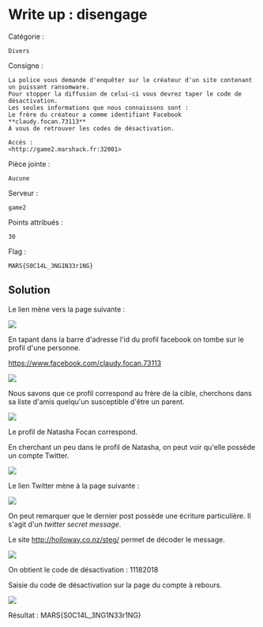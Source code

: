 # Write up : disengage

Catégorie :

```
Divers
```

Consigne :

```
La police vous demande d'enquêter sur le créateur d'un site contenant un puissant ransomware. 
Pour stopper la diffusion de celui-ci vous devrez taper le code de désactivation. 
Les seules informations que nous connaissons sont : 
Le frère du créateur a comme identifiant Facebook **claudy.focan.73113**
A vous de retrouver les codes de désactivation.

Accès :
<http://game2.marshack.fr:32001>
```

Pièce jointe :

```
Aucune
```

Serveur :

```
game2 
```

Points attribués :

```
30 
```

Flag :

```
MARS{S0C14L_3NG1N33r1NG}
```

## Solution

Le lien mène vers la page suivante : 

![](Disengage-images/Screenshot_6.png)









En tapant dans la barre d'adresse l'id du profil facebook on tombe sur le profil d'une personne.

https://www.facebook.com/claudy.focan.73113



![](Disengage-images/Screenshot_1.png)

Nous savons que ce profil correspond au frère de la cible, cherchons dans sa liste d'amis quelqu'un susceptible d'être un parent.

![](Disengage-images/Screenshot_2.png)

Le profil de Natasha Focan correspond.

En cherchant un peu dans le profil de Natasha, on peut voir qu'elle possède un compte Twitter.

![](Disengage-images/Screenshot_3.png)

Le lien Twitter mène à la page suivante :

![](Disengage-images/Screenshot_4.png)

On peut remarquer que le dernier post possède une écriture particulière. Il s'agit d'un *twitter secret message*.

Le site http://holloway.co.nz/steg/ permet de décoder le message.

![](Disengage-images/Screenshot_5.png)

On obtient le code de désactivation : 11182018

Saisie du code de désactivation sur la page du compte à rebours.

![](Disengage-images/Screenshot_7.png)

Résultat :  MARS{S0C14L_3NG1N33r1NG}

